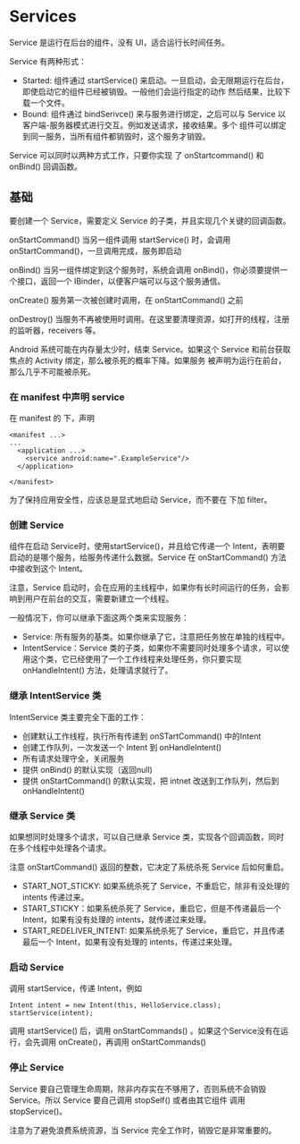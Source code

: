 # Services
Service 是运行在后台的组件，没有 UI，适合运行长时间任务。

Service 有两种形式：

* Started: 组件通过 startService() 来启动。一旦启动，会无限期运行在后台，即使启动它的组件已经被销毁。一般他们会运行指定的动作
然后结果，比较下载一个文件。
* Bound: 组件通过 bindSerivce() 来与服务进行绑定，之后可以与 Service 以客户端-服务器模式进行交互。例如发送请求，接收结果。多个
组件可以绑定到同一服务，当所有组件都销毁时，这个服务才销毁。

Service 可以同时以两种方式工作，只要你实现 了 onStartcommand() 和 onBind() 回调函数。

## 基础
要创建一个 Service，需要定义 Service 的子类，并且实现几个关键的回调函数。

onStartCommand()
当另一组件调用  startService() 时，会调用 onStartCommand()，一旦调用完成，服务即启动

onBind()
当另一组件绑定到这个服务时，系统会调用 onBind()，你必须要提供一个接口，返回一个 IBinder，以便客户端可以与这个服务通信。

onCreate()
服务第一次被创建时调用，在 onStartCommand() 之前

onDestroy()
当服务不再被使用时调用。在这里要清理资源，如打开的线程，注册的监听器，receivers 等。

Android 系统可能在内存量太少时，结束 Service。如果这个 Service 和前台获取焦点的 Activity 绑定，那么被杀死的概率下降。如果服务
被声明为运行在前台，那么几乎不可能被杀死。

### 在 manifest 中声明 service
在 manifest 的 <application> 下，声明 <service>

```
<manifest ...>
...
  <application ...>
    <service android:name=".ExampleService"/>
  </application>
    
</manifest>
```

为了保持应用安全性，应该总是显式地启动 Service，而不要在 <service> 下加 filter。

### 创建 Service
组件在启动 Service时，使用startService()，并且给它传递一个 Intent，表明要启动的是哪个服务，给服务传递什么数据。Service 在
onStartCommand() 方法中接收到这个 Intent。

注意，Service 启动时，会在应用的主线程中，如果你有长时间运行的任务，会影响到用户在前台的交互，需要新建立一个线程。

一般情况下，你可以继承下面这两个类来实现服务：

* Service: 所有服务的基类。如果你继承了它，注意把任务放在单独的线程中。
* IntentService：Service 类的子类，如果你不需要同时处理多个请求，可以使用这个类，它已经使用了一个工作线程来处理任务，你只要实现 onHandleIntent() 方法，处理请求就行了。


### 继承 IntentService 类
IntentService 类主要完全下面的工作：
* 创建默认工作线程，执行所有传递到 onSTartCommand() 中的Intent
* 创建工作队列，一次发送一个 Intent 到 onHandleIntent()
* 所有请求处理守全，关闭服务
* 提供 onBind() 的默认实现（返回null)
* 提供 onStartCommand() 的默认实现，把 intnet 改送到工作队列，然后到 onHandleIntent()

### 继承 Service 类
如果想同时处理多个请求，可以自己继承 Service 类，实现各个回调函数，同时在多个线程中处理各个请求。

注意 onStartCommand() 返回的整数，它决定了系统杀死 Service 后如何重启。

* START_NOT_STICKY: 如果系统杀死了 Service，不重启它，除非有没处理的 intents 传递过来。
* START_STICKY：如果系统杀死了 Service，重启它，但是不传递最后一个 Intent，如果有没有处理的 intents，就传递过来处理。
* START_REDELIVER_INTENT: 如果系统杀死了 Service，重启它，并且传递最后一个 Intent，如果有没有处理的 intents，传递过来处理。

### 启动 Service
调用 startService，传递 Intent，例如

```
Intent intent = new Intent(this, HelloService.class);
startService(intent);
```

调用 startService() 后，调用  onStartCommands() 。如果这个Service没有在运行，会先调用 onCreate()，再调用 onStartCommands()

### 停止 Service
Service 要自己管理生命周期，除非内存实在不够用了，否则系统不会销毁 Service。所以 Service 要自己调用 stopSelf() 或者由其它组件
调用 stopService()。

注意为了避免浪费系统资源，当 Service 完全工作时，销毁它是非常重要的。
